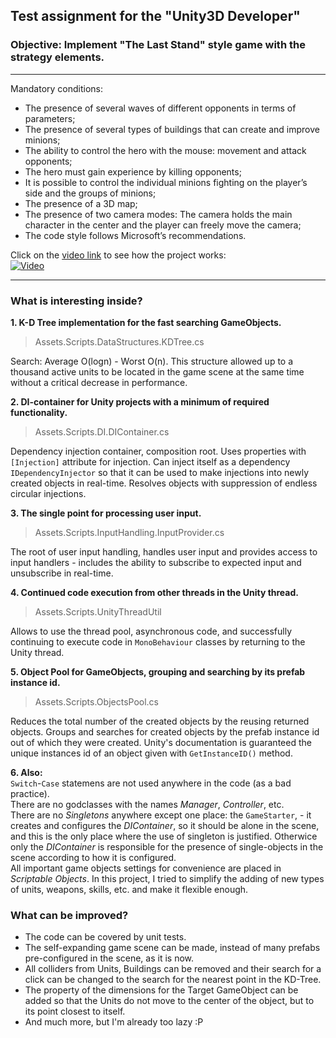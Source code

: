 ## Test assignment for the "Unity3D Developer"
### Objective: Implement "The Last Stand" style game with the strategy elements.
***
Mandatory conditions:
* The presence of several waves of different opponents in terms of parameters;
* The presence of several types of buildings that can create and improve minions;
* The ability to control the hero with the mouse: movement and attack opponents;
* The hero must gain experience by killing opponents;
* It is possible to control the individual minions fighting on the player’s side and the groups of minions;
* The presence of a 3D map;
* The presence of two camera modes: The camera holds the main character in the center and the player can freely move the camera;
* The code style follows Microsoft’s recommendations.

Click on the [video link](https://vimeo.com/396650302) to see how the project works:  
[![Video](https://i32.servimg.com/u/f32/11/33/69/31/plariu10.jpg)](https://vimeo.com/396650302)

***
### What is interesting inside?

**1. K-D Tree implementation for the fast searching GameObjects.**  
> Assets.Scripts.DataStructures.KDTree.cs   

Search: Average O(logn) - Worst O(n). This structure allowed up to a thousand active units to be located in the game scene at the same time without a critical decrease in performance.

**2. DI-container for Unity projects with a minimum of required functionality.**
> Assets.Scripts.DI.DIContainer.cs

Dependency injection container, composition root. Uses properties with ```[Injection]``` attribute for injection.
Can inject itself as a dependency ```IDependencyInjector``` so that it can be used to make injections into newly created objects in real-time. Resolves objects with suppression of endless circular injections.

**3. The single point for processing user input.**
> Assets.Scripts.InputHandling.InputProvider.cs

The root of user input handling, handles user input and provides access to input handlers - includes the ability to subscribe to expected input and unsubscribe in real-time.

**4. Continued code execution from other threads in the Unity thread.** 
> Assets.Scripts.UnityThreadUtil

Allows to use the thread pool, asynchronous code, and successfully continuing to execute code in ```MonoBehaviour``` classes by returning to the Unity thread.

**5. Object Pool for GameObjects, grouping and searching by its prefab instance id.**
> Assets.Scripts.ObjectsPool.cs

Reduces the total number of the created objects by the reusing returned objects. Groups and searches for created objects by the prefab instance id out of which they were created. Unity's documentation is guaranteed the unique instances id of an object given with ```GetInstanceID()``` method.

**6. Also:**  
```Switch```-```Case``` statemens are not used anywhere in the code (as a bad practice).  
There are no godclasses with the names *Manager*, *Controller*, etc.  
There are no *Singletons* anywhere except one place: the ```GameStarter```, - it creates and configures the *DIContainer*, so it should be alone in the scene, and this is the only place where the use of singleton is justified. Otherwice only the *DIContainer* is responsible for the presence of single-objects in the scene according to how it is configured.  
All important game objects settings for convenience are placed in *Scriptable Objects*. In this project, I tried to simplify the adding of new types of units, weapons, skills, etc. and make it flexible enough.  

### What can be improved?
* The code can be covered by unit tests.
* The self-expanding game scene can be made, instead of many prefabs pre-configured in the scene, as it is now.
* All colliders from Units, Buildings can be removed and their search for a click can be changed to the search for the nearest point in the KD-Tree.
* The property of the dimensions for the Target GameObject can be added so that the Units do not move to the center of the object, but to its point closest to itself.
* And much more, but I'm already too lazy :P